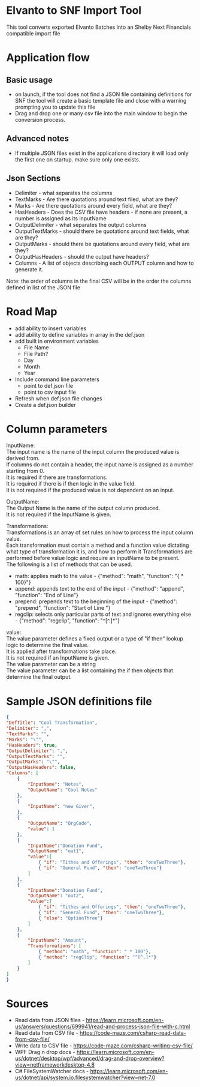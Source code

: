 # Elvanto to SNF Import Tool
This tool converts exported Elvanto Batches into an Shelby Next Financials compatible import file

# Application flow
## Basic usage
- on launch, if the tool does not find a JSON file containing definitions for SNF the tool will create a basic template file and close with a warning prompting you to update this file
- Drag and drop one or many csv file into the main window to begin the conversion process. 

## Advanced notes
- If multiple JSON files exist in the applications directory it will load only the first one on startup. make sure only one exists.

## Json Sections
- Delimiter - what separates the columns
- TextMarks - Are there quotations around text filed, what are they?
- Marks - Are there quotations around every field, what are they?
- HasHeaders - Does the CSV file have headers - if none are present, a number is assigned as its inputName
- OutputDelimiter - what separates the output columns
- OutputTextMarks - should there be quotations around text fields, what are they?
- OutputMarks - should there be quotations around every field, what are they?
- OutputHasHeaders - should the output have headers?
- Columns - A list of objects describing each OUTPUT column and how to generate it.

Note: the order of columns in the final CSV will be in the order the columns defined in list of the JSON file

# Road Map
- add ability to insert variables
- add ability to define variables in array in the def.json
- add built in environment variables
  - File Name
  - File Path?
  - Day
  - Month
  - Year
- Include command line parameters
  - point to def.json file
  - point to csv input file
- Refresh when def.json file changes
- Create a def.json builder

# Column parameters
InputName:  
The input name is the name of the input column the produced value is derived from.  
If columns do not contain a header, the input name is assigned as a number starting from 0.  
It is required if there are transformations.  
It is required if there is if then logic in the value field.  
It is not required if the produced value is not dependent on an input. 

OutputName:  
The Output Name is the name of the output column produced.  
It is not required if the InputName is given.  

Transformations:  
Transformations is an array of set rules on how to process the input column value.  
Each transformation must contain a method and a function value dictating what type of transformation it is, and how to perform it
Transformations are performed before value logic and require an inputName to be present.  
The following is a list of methods that can be used.  
  - math: applies math to the value - {"method": "math", "function": "{ * 100}"}
  - append: appends text to the end of the input - {"method": "append", "function": "End of Line"}
  - prepend: prepends text to the beginning of the input - {"method": "prepend", "function": "Start of Line "}
  - regclip: selects only particular parts of text and ignores everything else - {"method": "regclip", "function": "^[^.]*"}


value:  
The value parameter defines a fixed output or a type of "if then" lookup logic to determine the final value.  
It is applied after transformations take place.  
It is not required if an InputName is given.  
The value parameter can be a string  
The value parameter can be a list containing the if then objects that determine the final output.  



# Sample JSON definitions file
```JSON
{
"DefTitle": "Cool Transformation",
"Delimiter": ",",
"TextMarks": "",
"Marks": "\"",
"HasHeaders": true,
"OutputDelimiter": ",",
"OutputTextMarks": "",
"OutputMarks": "\"",
"OutputHasHeaders": false,
"Columns": [
	{
		"InputName": "Notes",
		"OutputName": "Cool Notes"
	},
	{
		"InputName": "new Giver",
	},
	{
		"OutputName": "OrgCode",
		"value": 1
	},
	{
		"InputName":"Donation Fund",
		"OutputName": "out1",
		"value":[
			{ "if": "Tithes and Offerings", "then": "oneTwoThree"},
			{ "if": "General Fund", "then": "oneTwoThree"}
		]
	},
	{
		"InputName":"Donation Fund",
		"OutputName": "out2",
		"value":[
			{ "if": "Tithes and Offerings", "then": "oneTwoThree"},
			{ "if": "General Fund", "then": "oneTwoThree"},
			{ "else": "OptionThree"}
		]
	},
	{
		"InputName": "Amount",
		"Transformations": [
			{ "method": "math", "function": " * 100"},
			{ "method": "regClip", "function": "^[^.]*"}
		]
	}
]
}
```

# Sources
- Read data from JSON files - https://learn.microsoft.com/en-us/answers/questions/699941/read-and-process-json-file-with-c.html
- Read data from CSV file - https://code-maze.com/csharp-read-data-from-csv-file/
- Write data to CSV file - https://code-maze.com/csharp-writing-csv-file/
- WPF Drag n drop docs - https://learn.microsoft.com/en-us/dotnet/desktop/wpf/advanced/drag-and-drop-overview?view=netframeworkdesktop-4.8
- C# FileSystemWatcher docs - https://learn.microsoft.com/en-us/dotnet/api/system.io.filesystemwatcher?view=net-7.0
